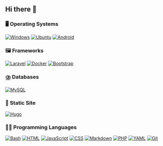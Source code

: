 ## Hi there 👋

### 🖥️ Operating Systems
  [![Windows](https://custom-icon-badges.demolab.com/badge/Windows-0078D6?logo=windows11&logoColor=white)](#)
  [![Ubuntu](https://img.shields.io/badge/Ubuntu-E95420?logo=ubuntu&logoColor=white)](#)
  [![Android](https://img.shields.io/badge/Android-3DDC84?logo=android&logoColor=white)](#)

### 🖼️ Frameworks
  [![Laravel](https://img.shields.io/badge/Laravel-%23FF2D20.svg?logo=laravel&logoColor=white)](#)
  [![Docker](https://img.shields.io/badge/Docker-2496ED?logo=docker&logoColor=fff)](#)
  [![Bootstrap](https://img.shields.io/badge/Bootstrap-7952B3?logo=bootstrap&logoColor=fff)](#)

### ⛈️ Databases
  [![MySQL](https://img.shields.io/badge/MySQL-4479A1?logo=mysql&logoColor=fff)](#)

### 🫸 Static Site
  [![Hugo](https://img.shields.io/badge/Hugo-FF4088?logo=hugo&logoColor=fff)](#)

### 🧑‍💻 Programming Languages
  [![Bash](https://img.shields.io/badge/Bash-4EAA25?logo=gnubash&logoColor=fff)](#)
  [![HTML](https://img.shields.io/badge/HTML-%23E34F26.svg?logo=html5&logoColor=white)](#)
  [![JavaScript](https://img.shields.io/badge/JavaScript-F7DF1E?logo=javascript&logoColor=000)](#)
  [![CSS](https://img.shields.io/badge/CSS-1572B6?logo=css3&logoColor=fff)](#)
  [![Markdown](https://img.shields.io/badge/Markdown-%23000000.svg?logo=markdown&logoColor=white)](#)
  [![PHP](https://img.shields.io/badge/php-%23777BB4.svg?&logo=php&logoColor=white)](#)
  [![YAML](https://img.shields.io/badge/YAML-CB171E?logo=yaml&logoColor=fff)](#)
  [![Git](https://img.shields.io/badge/Git-F05032?logo=git&logoColor=fff)](#)

  
<!--
  https://github.com/inttter/md-badges
  https://github.com/simple-icons/simple-icons/blob/master/slugs.md
  
  [![OS:Ubuntu](https://img.shields.io/badge/OS-Ubuntu-E95420?style=flat-square&logo=ubuntu)](https://ubuntu.com)
  [![OS:Windows](https://img.shields.io/badge/OS-Windows-0078D6?style=flat-square&logo=windows)](https://www.microsoft.com)
  [![OS:Android](https://img.shields.io/badge/OS-Android-3DDC84?style=flat-square&logo=android)](https://www.android.com/)
  
  [![IDE:VSCode](https://img.shields.io/badge/IDE-VSCode-0078d7?style=flat-square&logo=visualstudiocode)](https://code.visualstudio.com/)

  [![SSG:Hugo](https://img.shields.io/badge/SSG-Hugo-FF4088?style=flat-square&logo=hugo)](https://code.visualstudio.com/)


**xilouet/xilouet** is a ✨ _special_ ✨ repository because its `README.md` (this file) appears on your GitHub profile.

Here are some ideas to get you started:

- 🔭 I’m currently working on ...
- 🌱 I’m currently learning ...
- 👯 I’m looking to collaborate on ...
- 🤔 I’m looking for help with ...
- 💬 Ask me about ...
- 📫 How to reach me: ...
- 😄 Pronouns: ...
- ⚡ Fun fact: ...
-->
